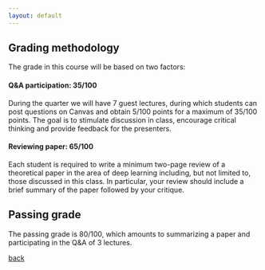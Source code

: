 ```yaml
---
layout: default
---
```


## Grading methodology
The grade in this course will be based on two factors:

#### Q&A participation: 35/100

During the quarter we will have 7 guest lectures, during which students can post questions on Canvas and obtain 5/100 points for a maximum of 35/100 points. The goal is to stimulate discussion in class, encourage critical thinking and provide feedback for the presenters.

#### Reviewing paper: 65/100 
Each student is required to write a minimum two-page review of a theoretical paper in the area of deep learning including, but not limited to, those discussed in this class. In particular, your review should include a brief summary of the paper followed by your critique.

## Passing grade
The passing grade is 80/100, which amounts to summarizing a paper and participating in the Q&A of 3 lectures.

[back](./)
